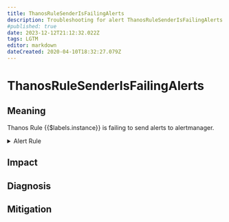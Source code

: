 ```yaml
---
title: ThanosRuleSenderIsFailingAlerts
description: Troubleshooting for alert ThanosRuleSenderIsFailingAlerts
#published: true
date: 2023-12-12T21:12:32.022Z
tags: LGTM
editor: markdown
dateCreated: 2020-04-10T18:32:27.079Z
---
```


# ThanosRuleSenderIsFailingAlerts

## Meaning
[//]: # "Short paragraph that explains what the alert means"
Thanos Rule {{$labels.instance}} is failing to send alerts to alertmanager.

<details>
  <summary>Alert Rule</summary>

  ```yaml
alert: ThanosRuleSenderIsFailingAlerts
expr: sum by (job, instance) (rate(thanos_alert_sender_alerts_dropped_total{job=~".*thanos-rule.*"}[5m])) > 0
for: 5m
labels:
    severity: critical
annotations:
    summary: Thanos Rule Sender Is Failing Alerts (instance {{ $labels.instance }})
    description: |-
        Thanos Rule {{$labels.instance}} is failing to send alerts to alertmanager.
          VALUE = {{ $value }}
          LABELS = {{ $labels }}
    runbook: https://github.com/srerun/prometheus-alerts/content/runbooks/ThanosRuleSenderIsFailingAlerts

  ```
</details>


## Impact
[//]: # "What could / will happen if the alert is not addressed"



## Diagnosis
[//]: # "Steps to take to identify the cause of the problem"



## Mitigation
[//]: # "The steps necessary to resolve the alert"
